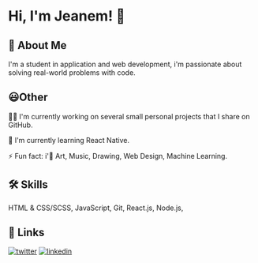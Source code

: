 
# Hi, I'm Jeanem! 👋


## 🚀 About Me
I'm a student in application and web development, i'm passionate about solving real-world problems with code.



## 😃Other
👩‍💻 I'm currently working on several small personal projects that I share on GitHub.

🧠 I'm currently learning React Native. 

⚡️ Fun fact: i'🤍 Art, Music, Drawing, Web Design, Machine Learning.


## 🛠 Skills
HTML & CSS/SCSS, JavaScript, Git, React.js, Node.js, 


## 🔗 Links
[![twitter](https://img.shields.io/badge/twitter-1DA1F2?style=for-the-badge&logo=twitter&logoColor=white)](https://twitter.com/Iamjeanem)
[![linkedin](https://img.shields.io/badge/linkedin-0A66C2?style=for-the-badge&logo=linkedin&logoColor=white)](https://www.linkedin.com/in/itsjeanem/)

